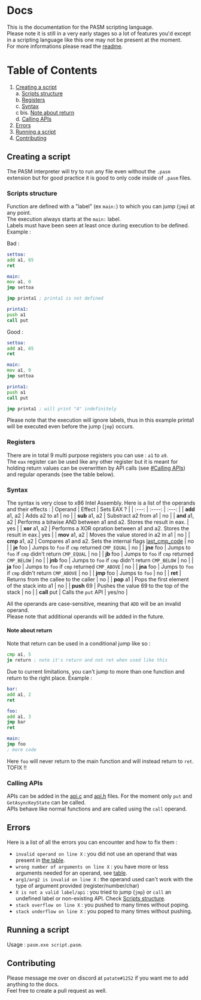 # Docs 
This is the documentation for the PASM scripting language. <br>
Please note it is still in a very early stages so a lot of features you'd except in a scripting language like this one may not be present at the moment.<br>
For more informations please read the [readme](https://github.com/ALittlePatate/pasm/blob/main/README.md).

# Table of Contents
1. [Creating a script](#creating-a-script)<br>
    a. [Scripts structure](#scripts-structure)<br>
    b. [Registers](#registers)<br>
    c. [Syntax](#syntax)<br>
    c bis. [Note about return](#note-about-return)<br>
    d. [Calling APIs](#calling-apis)<br>
2. [Errors](#errors)<br>
3. [Running a script](#running-a-script)<br>
4. [Contributing](#contributing)<br>

## Creating a script
The PASM interpreter will try to run any file even without the `.pasm` extension but for good practice it is good to only code inside of `.pasm` files.

### Scripts structure
Function are defined with a "label" (ex `main:`) to which you can jump (`jmp`) at any point.<br>
The execution always starts at the `main:` label.<br>
Labels must have been seen at least once during execution to be defined. Example :<br>

Bad :
```asm
settoa:
add a1, 65
ret

main:
mov a1, 0
jmp settoa

jmp printa1 ; printa1 is not defined

printa1:
push a1
call put
```

Good :
```asm
settoa:
add a1, 65
ret

main:
mov a1, 0
jmp settoa

printa1:
push a1
call put

jmp printa1 ; will print "A" indefinitely
```

Please note that the execution will ignore labels, thus in this example printa1 will be executed even before the jump (`jmp`) occurs.

### Registers
There are in total 9 multi purpose registers you can use : `a1` to `a9`.<br>
The `eax` register can be used like any other register but it is meant for holding return values can be overwritten by API calls (see [#Calling APIs](#calling-apis)) and regular operands (see the table below).

### Syntax
The syntax is very close to x86 Intel Assembly. Here is a list of the operands and their effects :
| Operand          | Effect                | Sets EAX ?    |
| :---:            |   :----:              |   :---:       |
| **add** a1, a2   | Adds a2 to a1         | no            |
| **sub** a1, a2   | Substract a2 from a1  | no            |
| **and** a1, a2   | Performs a bitwise AND between a1 and a2. Stores the result in eax. | yes |
| **xor** a1, a2   | Performs a XOR opration between a1 and a2. Stores the result in eax.| yes |
| **mov** a1, a2   | Moves the value stored in a2 in a1 | no |
| **cmp** a1, a2   | Compares a1 and a2. Sets the internal flags [last_cmp_code](https://github.com/ALittlePatate/pasm/blob/main/src/instructions.h#L6) | no |
| **je** foo       | Jumps to `foo` if `cmp` returned `CMP_EQUAL`      | no |
| **jne** foo      | Jumps to `foo` if `cmp` didn't return `CMP_EQUAL` | no |
| **jb** foo       | Jumps to `foo` if `cmp` returned `CMP_BELOW`      | no |
| **jnb** foo      | Jumps to `foo` if `cmp` didn't return `CMP_BELOW` | no |
| **ja** foo       | Jumps to `foo` if `cmp` returned `CMP_ABOVE`      | no |
| **jna** foo      | Jumps to `foo` if `cmp` didn't return `CMP_ABOVE` | no |
| **jmp** foo      | Jumps to `foo`                                    | no |
| **ret**          | Returns from the callee to the caller             | no |
| **pop** a1       | Pops the first element of the stack into a1       | no |
| **push** 69      | Pushes the value 69 to the top of the stack       | no |
| **call** put     | Calls the `put` API                               | yes/no |

All the operands are case-sensitive, meaning that `ADD` will be an invalid operand.<br>
Please note that additional operands will be added in the future.

#### Note about return
Note that return can be used in a conditional jump like so :
```asm
cmp a1, 5
je return ; note it's return and not ret when used like this
```
Due to current limitations, you can't jump to more than one function and return to the right place. Example :
```asm
bar:
add a1, 2
ret

foo:
add a1, 3
jmp bar
ret

main:
jmp foo
; more code
```
Here `foo` will never return to the main function and will instead return to `ret`. TOFIX !!

### Calling APIs
APIs can be added in the [api.c](https://github.com/ALittlePatate/pasm/blob/main/src/api.c) and [api.h](https://github.com/ALittlePatate/pasm/blob/main/src/api.h) files.
For the moment only `put` and `GetAsyncKeyState` can be called.<br>
APIs behave like normal functions and are called using the `call` operand.

## Errors
Here is a list of all the errors you can encounter and how to fix them :

* `invalid operand on line X` : you did not use an operand that was present in [the table](#syntax).
* `wrong number of arguments on line X` : you have more or less arguments needed for an operand, see [table](#syntax).
* `arg1/arg2 is invalid on line X` : the operand used can't work with the type of argument provided (register/number/char)
* `X is not a valid label/api` : you tried to jump (`jmp`) or `call` an undefined label or non-existing API. Check [Scripts structure](scripts-structure).
* `stack overflow on line X` : you pushed to many times without poping.
* `stack underflow on line X` : you poped to many times without pushing.

## Running a script
Usage : `pasm.exe script.pasm`.

## Contributing
Please message me over on discord at `patate#1252` if you want me to add anything to the docs.<br>
Feel free to create a pull request as well.

